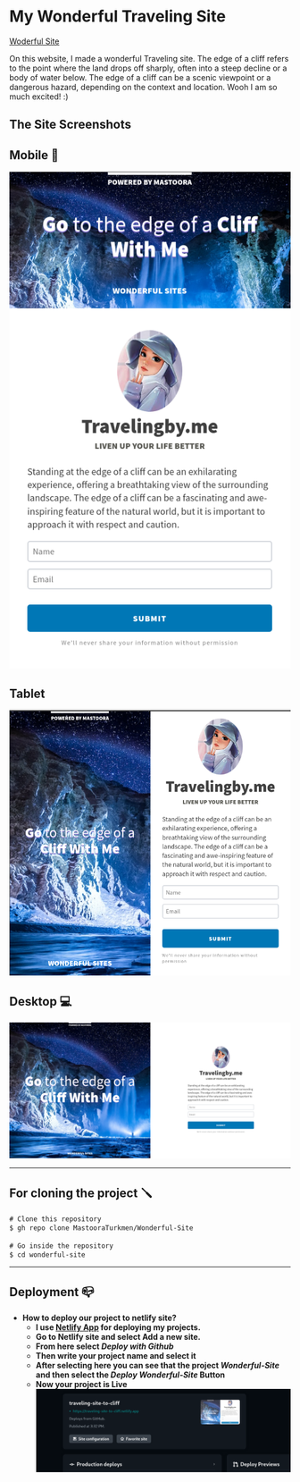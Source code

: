 # My Wonderful Traveling Site

[Woderful Site](https://traveling-site-to-cliff.netlify.app/)

On this website, I made a wonderful Traveling site. The edge of a cliff refers to the point where the land drops off sharply, often into a steep decline or a body of water below. The edge of a cliff can be a scenic viewpoint or a dangerous hazard, depending on the context and location. Wooh I am so much excited! :)

## The Site Screenshots

## Mobile 📱
![Alt text](image-2.png)

## Tablet 
![Alt text](image-1.png)

## Desktop 💻
![Alt text](image.png)


-----

## For cloning the project 🪛

```
# Clone this repository
$ gh repo clone MastooraTurkmen/Wonderful-Site

# Go inside the repository
$ cd wonderful-site

```


----


## Deployment 📪

+ **How to deploy our project to netlify site?**
   + **I use [Netlify App](https://app.netlify.com/) for deploying my projects.**
   + **Go to Netlify site and select Add a new site.**
   + **From here select _Deploy with Github_**
   + **Then write your project name and select it**
   + **After selecting here you can see that the project _Wonderful-Site_ and then select the _Deploy Wonderful-Site_ Button**
   + **Now your project is Live**
   ![Alt text](image-3.png)
